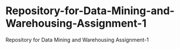 # Repository-for-Data-Mining-and-Warehousing-Assignment-1
Repository for Data Mining and Warehousing Assignment-1
